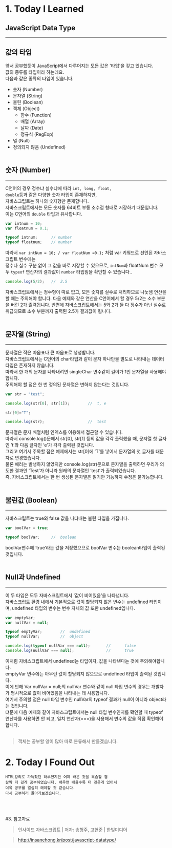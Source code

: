 # 1. Today I Learned

## JavaScript Data Type
---
## 값의 타입
앞서 공부했듯이 JavaScript에서 다루어지는 모든 값은 '타입'을 갖고 있습니다.<br/> 
값의 종류를 타입이라 하는데요.<br/>
다음과 같은 종류의 타입이 있습니다.<br/>
* 숫자 (Number)
* 문자열 (String)
* 불린 (Boolean)
* 객체 (Object)
    - 함수 (Function)
    - 배열 (Array)
    - 날짜 (Date)
    - 정규식 (RegExp)
* 널 (Null)
* 정의되지 않음 (Undefined)<br/><br/>


## 숫자 (Number)
---
C언어의 경우 정수냐 실수냐에 따라 <code>int, long, float, double</code>등과 같은 다양한 숫자 타입이 존재하지만,<br/> 자바스크립트는 하나의 숫자형만 존재합니다.<br/>
자바스크립트에서는 모든 숫자를 64비트 부동 소수점 형태로 저장하기 때문입니다.<br/> 
이는 C언어의 <code>double</code> 타입과 유사합니다.<br/>
```javascript
var intnum = 10;
var floatnum = 0.1;

typeof intnum;      // number
typeof floatnum;    // number
```
따라서 <code>var intNum = 10; / var floatNum =0.1;</code> 처럼 var 키워드로 선언된 자바스크립트 변수에는<br/> 
정수나 실수 구분 없이 그 값을 바로 저장할 수 있으므로, <code>intNum</code>과 </code>floatNum</code> 변수 모두 <code>typeof</code> 연산자의 결과값이 <code>number</code> 타입임을 확인할 수 있습니다..<br/>
```javascript
console.log(5/2);   //  2.5
```
자바스크립트에서는 정수형이 따로 없고, 모든 숫자를 실수로 처리하므로 나눗셈 연산을 할 때는 주의해야 합니다.
다음 예제와 같은 연산을 C언어에서 할 경우 5/2는 소수 부분을 버린 2가 출력됩니다.
반면에 자바스크립트에서는 5와 2가 둘 다 정수가 아닌 실수로 취급되므로 소수 부분까지 출력된 2.5가 결과값이 됩니다.<br/><br/>

## 문자열 (String)
---
문자열은 작은 따옴표나 큰 따옴표로 생성합니다.<br/>
자바스크립트에서는 C언어의 char타입과 같이 문자 하나만을 별도로 나타내는 데이터 타입은 존재하지 않습니다.<br/>
따라서 한 개의 문자를 나타내려면 singleChar 변수같이 길이가 1인 문자열을 사용해야 합니다.<br/>
주의해야 할 점은 한 번 정의된 문자열은 변하지 않는다는 것입니다.<br/>
```javascript
var str = "test";

console.log(str[0], str[1]);        //  t, e

str[0]="T";

console.log(str);                   //  test
```
문자열은 문자 배열처럼 인덱스를 이용해서 접근할 수 있습니다.<br/>
따라서 console.log()문에서 str[0], str[1] 등의 값을 각각 출력했을 때, 문자열 첫 글자인 ’t’와 다음 글자인 ‘e’가 각각 출력된 것입니다.<br/>
그리고 여기서 주목할 점은 예제에서는 str[0]에 ’T’를 넣어서 문자열의 첫 글자를 대문자로 변경했습니다.<br/>
물론 에러는 발생하지 않았지만 console.log(str)문으로 문자열을 출력하면 우리가 의도한 결과인 ‘Test’가 아니라 원래의 문자열인 ‘test’가 출력되었습니다.<br/>
즉, 자바스크립트에서는 한 번 생성된 문자열은 읽기만 가능하지 수정은 불가능합니다.<br/><br/>

## 불린값 (Boolean)
---
자바스크립트는 true와 false 값을 나타내는 불린 타입을 가집니다.<br/>
```javascript
var boolVar = true;

typeof boolVar;     //  boolean
```
boolVar변수에 ‘true’라는 값을 저장했으므로 boolVar 변수는 boolean타입이 출력된 것입니다.<br/><br/>

## Null과 Undefined
---
이 두 타입은 모두 자바스크립트에서 '값이 비어있음’을 나타냅니다.<br/>
자바스크립트 환경 내에서 기본적으로 값이 할당되지 않은 변수는 undefined 타입이며, undefined 타입의 변수는 변수 자체의 값 또한 undefined입니다.<br/>
```javascript
var emptyVar;
var nullVar = null;

typeof emptyVar;        //  undefined
typeof nullVar;         //  object

console.log(typeof nullVar === null);       //      false
console.log(nullVar === null);              //      true
```
이처럼 자바스크립트에서 undefined는 타입이자, 값을 나타낸다는 것에 주의해야합니다.<br/>
emptyVar 변수에는 아무런 값이 할당되지 않으므로 undefined 타입이 출력된 것입니다.<br/>
이에 반해 Var nullVar = null;의 nullVar 변수와 같이 null 타입 변수의 경우는 개발자가 명시적으로 값이 비어있음을 나타내는 데 사용합니다.<br/>
여기서 주의할 점은 null 타입 변수인 nullVar의 typeof 결과가 null이 아니라 object라는 것입니다.<br/>
떄문에 다음 예제와 같이 자바스크립트에서는 null 타입 변수인지를 확인할 때 typeof 연산자를 사용하면 안 되고,
일치 연산자(===)을 사용해서 변수의 값을 직접 확인해야 합니다.<br/><br/>

> 객체는 공부할 양이 많아 따로 분류해서 만들겠습니다.


# 2. Today I Found Out
```
HTML강의로 가득찼던 하루였지만 어제 배운 것을 복습할 겸
살짝 더 깊게 공부하였습니다. 배우면 배울수록 더 깊은게 있어서
더욱 공부를 열심히 해야할 것 같습니다.
다시 공부하러 돌아가보겠습니다.
```
<br/><br/>

#3. 참고자료

> 인사이드 자바스크립트 | 저자: 송형주, 고현준 | 한빛미디어

> <http://insanehong.kr/post/javascript-datatype/>